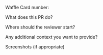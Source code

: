 Waffle Card number:

What does this PR do?

Where should the reviewer start?

Any additional context you want to provide?

Screenshots (if appropriate)
